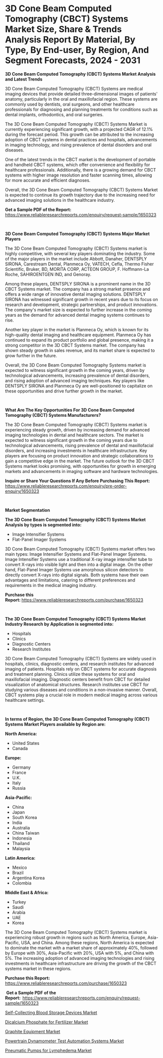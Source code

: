 <p><h1>3D Cone Beam Computed Tomography (CBCT) Systems Market Size, Share & Trends Analysis Report By Material, By Type, By End-user, By Region, And Segment Forecasts, 2024 - 2031</h1></p><p><strong>3D Cone Beam Computed Tomography (CBCT) Systems Market Analysis and Latest Trends</strong></p>
<p><p>3D Cone Beam Computed Tomography (CBCT) Systems are medical imaging devices that provide detailed three-dimensional images of patients' anatomy, particularly in the oral and maxillofacial region. These systems are commonly used by dentists, oral surgeons, and other healthcare professionals for diagnosing and planning treatments for conditions such as dental implants, orthodontics, and oral surgeries.</p><p>The 3D Cone Beam Computed Tomography (CBCT) Systems Market is currently experiencing significant growth, with a projected CAGR of 12.1% during the forecast period. This growth can be attributed to the increasing adoption of CBCT systems in dental practices and hospitals, advancements in imaging technology, and rising prevalence of dental disorders and oral diseases.</p><p>One of the latest trends in the CBCT market is the development of portable and handheld CBCT systems, which offer convenience and flexibility for healthcare professionals. Additionally, there is a growing demand for CBCT systems with higher image resolution and faster scanning times, allowing for more accurate and efficient diagnoses.</p><p>Overall, the 3D Cone Beam Computed Tomography (CBCT) Systems Market is expected to continue its growth trajectory due to the increasing need for advanced imaging solutions in the healthcare industry.</p></p>
<p><strong>Get a Sample PDF of the Report:&nbsp;</strong> <a href="https://www.reliableresearchreports.com/enquiry/request-sample/1650323">https://www.reliableresearchreports.com/enquiry/request-sample/1650323</a></p>
<p>&nbsp;</p>
<p><strong>3D Cone Beam Computed Tomography (CBCT) Systems Major Market Players</strong></p>
<p><p>The 3D Cone Beam Computed Tomography (CBCT) Systems market is highly competitive, with several key players dominating the industry. Some of the major players in the market include Abbott, Danaher, DENTSPLY SIRONA, Carestream Dental, Planmeca Oy, VATECH, Cefla, Thermo Fisher Scientific, Bruker, BD, MORITA CORP, ACTEON GROUP, F. Hoffmann-La Roche, SAHIROENTGEN IND, and Genoray.</p><p>Among these players, DENTSPLY SIRONA is a prominent name in the 3D CBCT Systems market. The company has a strong market presence and offers a wide range of innovative dental imaging solutions. DENTSPLY SIRONA has witnessed significant growth in recent years due to its focus on research and development, strategic partnerships, and product innovations. The company's market size is expected to further increase in the coming years as the demand for advanced dental imaging systems continues to rise.</p><p>Another key player in the market is Planmeca Oy, which is known for its high-quality dental imaging and healthcare equipment. Planmeca Oy has continued to expand its product portfolio and global presence, making it a strong competitor in the 3D CBCT Systems market. The company has shown steady growth in sales revenue, and its market share is expected to grow further in the future.</p><p>Overall, the 3D Cone Beam Computed Tomography Systems market is expected to witness significant growth in the coming years, driven by technological advancements, increasing prevalence of dental disorders, and rising adoption of advanced imaging techniques. Key players like DENTSPLY SIRONA and Planmeca Oy are well-positioned to capitalize on these opportunities and drive further growth in the market.</p></p>
<p>&nbsp;</p>
<p><strong>What Are The Key Opportunities For 3D Cone Beam Computed Tomography (CBCT) Systems Manufacturers?</strong></p>
<p><p>The 3D Cone Beam Computed Tomography (CBCT) Systems market is experiencing steady growth, driven by increasing demand for advanced imaging technologies in dental and healthcare sectors. The market is expected to witness significant growth in the coming years due to technological advancements, rising prevalence of dental and maxillofacial disorders, and increasing investments in healthcare infrastructure. Key players are focusing on product innovation and strategic collaborations to gain a competitive edge in the market. The future outlook for the 3D CBCT Systems market looks promising, with opportunities for growth in emerging markets and advancements in imaging software and hardware technologies.</p></p>
<p><strong>Inquire or Share Your Questions If Any Before Purchasing This Report:</strong> <a href="https://www.reliableresearchreports.com/enquiry/pre-order-enquiry/1650323">https://www.reliableresearchreports.com/enquiry/pre-order-enquiry/1650323</a></p>
<p>&nbsp;</p>
<p><strong>Market Segmentation</strong></p>
<p><strong>The 3D Cone Beam Computed Tomography (CBCT) Systems Market Analysis by types is segmented into:</strong></p>
<p><ul><li>Image Intensifier Systems</li><li>Flat-Panel Imager Systems</li></ul></p>
<p><p>3D Cone Beam Computed Tomography (CBCT) Systems market offers two main types: Image Intensifier Systems and Flat-Panel Imager Systems. Image Intensifier Systems use a traditional X-ray image intensifier tube to convert X-rays into visible light and then into a digital image. On the other hand, Flat-Panel Imager Systems use amorphous silicon detectors to directly convert X-rays into digital signals. Both systems have their own advantages and limitations, catering to different preferences and requirements in the medical imaging industry.</p></p>
<p><strong>Purchase this Report:&nbsp;</strong><a href="https://www.reliableresearchreports.com/purchase/1650323">https://www.reliableresearchreports.com/purchase/1650323</a></p>
<p>&nbsp;</p>
<p><strong>The 3D Cone Beam Computed Tomography (CBCT) Systems Market Industry Research by Application is segmented into:</strong></p>
<p><ul><li>Hospitals</li><li>Clinics</li><li>Diagnostic Centers</li><li>Research Institutes</li></ul></p>
<p><p>3D Cone Beam Computed Tomography (CBCT) Systems are widely used in hospitals, clinics, diagnostic centers, and research institutes for advanced imaging of patients. Hospitals rely on CBCT systems for accurate diagnosis and treatment planning. Clinics utilize these systems for oral and maxillofacial imaging. Diagnostic centers benefit from CBCT for detailed visualization of anatomical structures. Research institutes use CBCT for studying various diseases and conditions in a non-invasive manner. Overall, CBCT systems play a crucial role in modern medical imaging across various healthcare settings.</p></p>
<p>&nbsp;</p>
<p><strong>In terms of Region, the 3D Cone Beam Computed Tomography (CBCT) Systems Market Players available by Region are:</strong></p>
<p>
    <p> <strong> North America: </strong>
        <ul>
            <li>United States</li>
            <li>Canada</li>
        </ul>
        </p> 
    <p> <strong> Europe: </strong>
        <ul>
            <li>Germany</li>
            <li>France</li>
            <li>U.K.</li>
            <li>Italy</li>
            <li>Russia</li>
        </ul>
        </p> 
    <p> <strong> Asia-Pacific: </strong>
        <ul>
            <li>China</li>
            <li>Japan</li>
            <li>South Korea</li>
            <li>India</li>
            <li>Australia</li>
            <li>China Taiwan</li>
            <li>Indonesia</li>
            <li>Thailand</li>
            <li>Malaysia</li>
        </ul>
        </p> 
    <p> <strong> Latin America: </strong>
        <ul>
            <li>Mexico</li>
            <li>Brazil</li>
            <li>Argentina Korea</li>
            <li>Colombia</li>
        </ul>
        </p> 
    <p> <strong> Middle East & Africa: </strong>
        <ul>
            <li>Turkey</li>
            <li>Saudi</li>
            <li>Arabia</li>
            <li>UAE</li>
            <li>Korea</li>
        </ul>
    </p>
    </p>
<p><p>The 3D Cone Beam Computed Tomography (CBCT) Systems market is experiencing robust growth in regions such as North America, Europe, Asia-Pacific, USA, and China. Among these regions, North America is expected to dominate the market with a market share of approximately 40%, followed by Europe with 30%, Asia-Pacific with 20%, USA with 5%, and China with 5%. The increasing adoption of advanced imaging technologies and rising investments in healthcare infrastructure are driving the growth of the CBCT systems market in these regions.</p></p>
<p><strong>Purchase this Report: </strong><a href="https://www.reliableresearchreports.com/purchase/1650323">https://www.reliableresearchreports.com/purchase/1650323</a></p>
<p>&nbsp;<strong>Get a Sample PDF of the Report:&nbsp;&nbsp;</strong><a href="https://www.reliableresearchreports.com/enquiry/request-sample/1650323">https://www.reliableresearchreports.com/enquiry/request-sample/1650323</a></p>
<p><strong></strong></p>
<p><p><a href="https://github.com/santosh758595/Market-Research-Report-List-3/blob/main/self-collecting-blood-storage-devices-market.md">Self-Collecting Blood Storage Devices Market</a></p><p><a href="https://github.com/elizabethdagraca/Market-Research-Report-List-1/blob/main/dicalcium-phosphate-for-fertilizer-market.md">Dicalcium Phosphate for Fertilizer Market</a></p><p><a href="https://issuu.com/reportprime-2/docs/graphite-equipment-market-size-2030.pptx">Graphite Equipment Market</a></p><p><a href="https://github.com/rahu1502/Market-Research-Report-List-2/blob/main/powertrain-dynamometer-test-automation-systems-market.md">Powertrain Dynamometer Test Automation Systems Market</a></p><p><a href="https://issuu.com/reportprime-2/docs/pneumatic-pumps-for-lymphedema-market-size-2030.pp">Pneumatic Pumps for Lymphedema Market</a></p></p>
